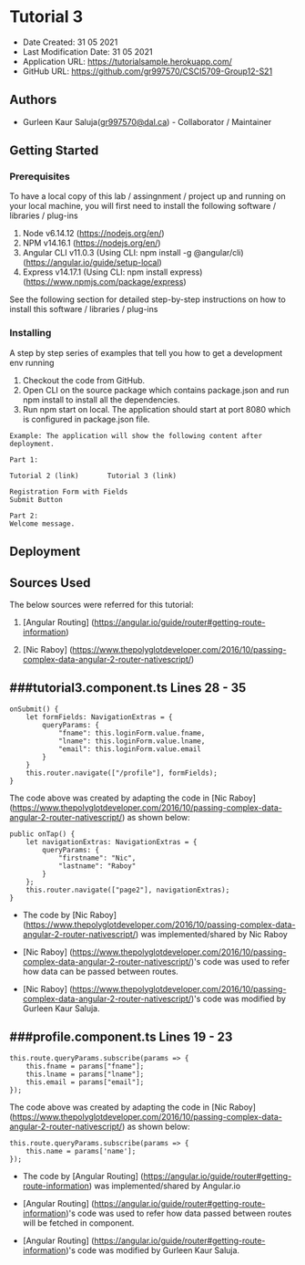 # Tutorial 3

* Date Created: 31 05 2021
* Last Modification Date: 31 05 2021
* Application URL: https://tutorialsample.herokuapp.com/
* GitHub URL: https://github.com/gr997570/CSCI5709-Group12-S21

## Authors

* Gurleen Kaur Saluja(gr997570@dal.ca) - Collaborator / Maintainer

## Getting Started

### Prerequisites

To have a local copy of this lab / assingnment / project up and running on your local machine, you will first need to install the following software / libraries / plug-ins

1. Node v6.14.12 (https://nodejs.org/en/)
2. NPM v14.16.1 (https://nodejs.org/en/)
3. Angular CLI v11.0.3 (Using CLI: npm install -g @angular/cli) (https://angular.io/guide/setup-local)
4. Express v14.17.1 (Using CLI: npm install express)(https://www.npmjs.com/package/express)

See the following section for detailed step-by-step instructions on how to install this software / libraries / plug-ins

### Installing

A step by step series of examples that tell you how to get a development env running

1. Checkout the code from GitHub.
2. Open CLI on the source package which contains package.json and run npm install to install all the dependencies.	
3. Run npm start on local. The application should start at port 8080 which is configured in package.json file.

```
Example: The application will show the following content after deployment.

Part 1:

Tutorial 2 (link)		Tutorial 3 (link)

Registration Form with Fields
Submit Button

Part 2:
Welcome message.
```

## Deployment

## Sources Used

The below sources were referred for this tutorial:

1. [Angular Routing] (https://angular.io/guide/router#getting-route-information)

2. [Nic Raboy] (https://www.thepolyglotdeveloper.com/2016/10/passing-complex-data-angular-2-router-nativescript/)

###tutorial3.component.ts
Lines 28 - 35
---------------

```
onSubmit() {
	let formFields: NavigationExtras = {
		queryParams: {
			"fname": this.loginForm.value.fname,
			"lname": this.loginForm.value.lname,
			"email": this.loginForm.value.email
		}
    }
    this.router.navigate(["/profile"], formFields);
}
```

The code above was created by adapting the code in [Nic Raboy] (https://www.thepolyglotdeveloper.com/2016/10/passing-complex-data-angular-2-router-nativescript/) as shown below: 

```
public onTap() {
	let navigationExtras: NavigationExtras = {
		queryParams: {
			"firstname": "Nic",
			"lastname": "Raboy"
		}
	};
	this.router.navigate(["page2"], navigationExtras);
}
```

- The code by [Nic Raboy] (https://www.thepolyglotdeveloper.com/2016/10/passing-complex-data-angular-2-router-nativescript/) was implemented/shared by Nic Raboy

- [Nic Raboy] (https://www.thepolyglotdeveloper.com/2016/10/passing-complex-data-angular-2-router-nativescript/)'s code was used to refer how data can be passed between routes.

- [Nic Raboy] (https://www.thepolyglotdeveloper.com/2016/10/passing-complex-data-angular-2-router-nativescript/)'s code was modified by Gurleen Kaur Saluja.

###profile.component.ts
Lines 19 - 23
---------------

```
this.route.queryParams.subscribe(params => {
	this.fname = params["fname"];
	this.lname = params["lname"];
	this.email = params["email"];
});
```

The code above was created by adapting the code in [Nic Raboy] (https://www.thepolyglotdeveloper.com/2016/10/passing-complex-data-angular-2-router-nativescript/) as shown below: 

```
this.route.queryParams.subscribe(params => {
	this.name = params['name'];
});
```

- The code by [Angular Routing] (https://angular.io/guide/router#getting-route-information) was implemented/shared by Angular.io

- [Angular Routing] (https://angular.io/guide/router#getting-route-information)'s code was used to refer how data passed between routes will be fetched in component.

- [Angular Routing] (https://angular.io/guide/router#getting-route-information)'s code was modified by Gurleen Kaur Saluja.
